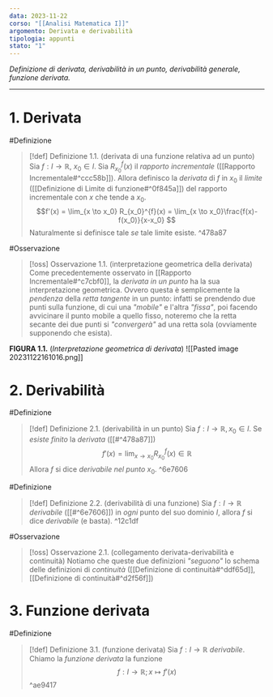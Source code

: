 ```yaml
---
data: 2023-11-22
corso: "[[Analisi Matematica I]]"
argomento: Derivata e derivabilità
tipologia: appunti
stato: "1"
---
```

*Definizione di derivata, derivabilità in un punto, derivabilità generale, funzione derivata.*
- - -
# 1. Derivata
#Definizione 
> [!def] Definizione 1.1. (derivata di una funzione relativa ad un punto)
> Sia $f: I \longrightarrow \mathbb{R}$, $x_0 \in I$.
> Sia $R_{x_0}^{f}(x)$ il *rapporto incrementale* ([[Rapporto Incrementale#^ccc58b]]).
> Allora definisco la *derivata* di $f$ in $x_0$ il *limite* ([[Definizione di Limite di funzione#^0f845a]]) del rapporto incrementale con $x$ che tende a $x_0$.
> $$f'(x) = \lim_{x \to x_0} R_{x_0}^{f}(x) = \lim_{x \to x_0}\frac{f(x)-f(x_0)}{x-x_0} $$
> Naturalmente si definisce tale *se* tale limite esiste.
^478a87

#Osservazione 
> [!oss] Osservazione 1.1. (interpretazione geometrica della derivata)
Come precedentemente osservato in [[Rapporto Incrementale#^c7cbf0]], la *derivata in un punto* ha la sua interpretazione geometrica. Ovvero questa è semplicemente la *pendenza* della *retta tangente* in un punto: infatti se prendendo due punti sulla funzione, di cui una *"mobile"* e l'altra *"fissa"*, poi facendo avvicinare il punto mobile a quello fisso, noteremo che la retta secante dei due punti si *"convergerà"* ad una retta sola (ovviamente supponendo che esista).

**FIGURA 1.1.** (*Interpretazione geometrica di derivata*)
![[Pasted image 20231122161016.png]]
# 2. Derivabilità
#Definizione 
> [!def] Definizione 2.1. (derivabilità in un punto)
> Sia $f: I \longrightarrow \mathbb{R}, x_0 \in I$.
> Se *esiste finito* la *derivata* ([[#^478a87]]) 
> $$f'(x) = \lim_{x \to x_0} R_{x_0}^{f}(x) \in \mathbb{R}$$
> Allora $f$ si dice *derivabile nel punto* $x_0$. 
^6e7606

#Definizione 
> [!def] Definizione 2.2. (derivabilità di una funzione)
> Sia $f: I \longrightarrow \mathbb{R}$ *derivabile* ([[#^6e7606]]) in *ogni* punto del suo dominio $I$, allora $f$ si dice *derivabile* (e basta).
^12c1df

#Osservazione 
> [!oss] Osservazione 2.1. (collegamento derivata-derivabilità e continuità)
Notiamo che queste due definizioni *"seguono"* lo schema delle definizioni di *continuità* ([[Definizione di continuità#^ddf65d]], [[Definizione di continuità#^d2f56f]])
# 3. Funzione derivata
#Definizione 
> [!def] Definizione 3.1. (funzione derivata)
> Sia $f: I \longrightarrow \mathbb{R}$ *derivabile*.
> Chiamo la *funzione derivata* la funzione 
> $$f: I \longrightarrow \mathbb{R}; x \mapsto f'(x) $$
^ae9417

